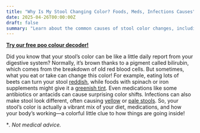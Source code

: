 ```yaml
---
title: "Why Is My Stool Changing Color? Foods, Meds, Infections Causes"
date: 2025-04-26T00:00:00Z
draft: false
summary: "Learn about the common causes of stool color changes, including foods, medications, and infections, and what each color might signify about your health."
---
```


[**Try our free poo colour decoder!**](https://www.poopcolor.info)

Did you know that your stool’s color can be like a little daily report from your digestive system? Normally, it’s brown thanks to a pigment called bilirubin, which comes from the breakdown of old red blood cells. But sometimes, what you eat or take can change this color! For example, eating lots of beets can turn your stool [reddish](../red-stool-vs-blood-in-stool-whats-the-difference-2025-05-27), while foods with spinach or iron supplements might give it a [greenish tint](../why-is-my-stool-green-7-common-causes-2025-04-27). Even medications like some antibiotics or antacids can cause surprising color shifts. Infections can also make stool look different, often causing [yellow](../why-is-my-poo-yellow-7-common-causes-2025-04-28) or [pale stools](../why-is-my-poo-pale-common-causes-2025-04-29). So, your stool’s color is actually a vibrant mix of your diet, medications, and how your body’s working—a colorful little clue to how things are going inside!

**. Not medical advice.*
